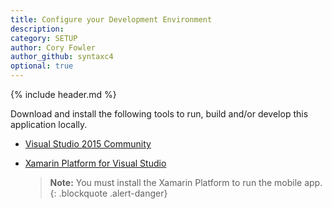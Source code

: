 ```yaml
---
title: Configure your Development Environment
description: 
category: SETUP
author: Cory Fowler
author_github: syntaxc4
optional: true
---
```


{% include header.md %}

Download and install the following tools to run, build and/or develop this application locally.

- [Visual Studio 2015 Community](https://go.microsoft.com/fwlink/?LinkId=691978&clcid=0x409)
- [Xamarin Platform for Visual Studio](https://xamarin.com/platform) 

  > **Note:** You must install the Xamarin Platform to run the mobile app.
  {: .blockquote .alert-danger}